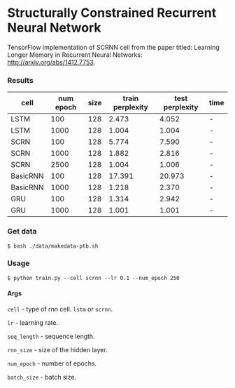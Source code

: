 # Structurally Constrained Recurrent Neural Network

TensorFlow implementation of SCRNN cell from the paper titled: Learning Longer Memory in Recurrent Neural Networks: http://arxiv.org/abs/1412.7753.


### Results

|cell|num epoch|size|train perplexity|test perplexity|time|
|---|---|---|---|---|---|
|LSTM|100|128|2.473|4.052|-|
|LSTM|1000|128|1.004|1.004|-|
|SCRN|100|128|5.774|7.590|-|
|SCRN|1000|128|1.882|2.816|-|
|SCRN|2500|128|1.004|1.006|-|
|BasicRNN|100|128|17.391|20.973|-|
|BasicRNN|1000|128|1.218|2.370|-|
|GRU|100|128|1.314|2.942|-|
|GRU|1000|128|1.001|1.001|-|


### Get data
```
$ bash ./data/makedata-ptb.sh
```

### Usage

```
$ python train.py --cell scrnn --lr 0.1 --num_epoch 250
```

#### Args

`cell` - type of rnn cell. `lstm` or `scrnn`.

`lr` - learning rate.

`seq_length` - sequence length.

`rnn_size` - size of the hidden layer.

`num_epoch` - number of epochs.

`batch_size` - batch size. 
